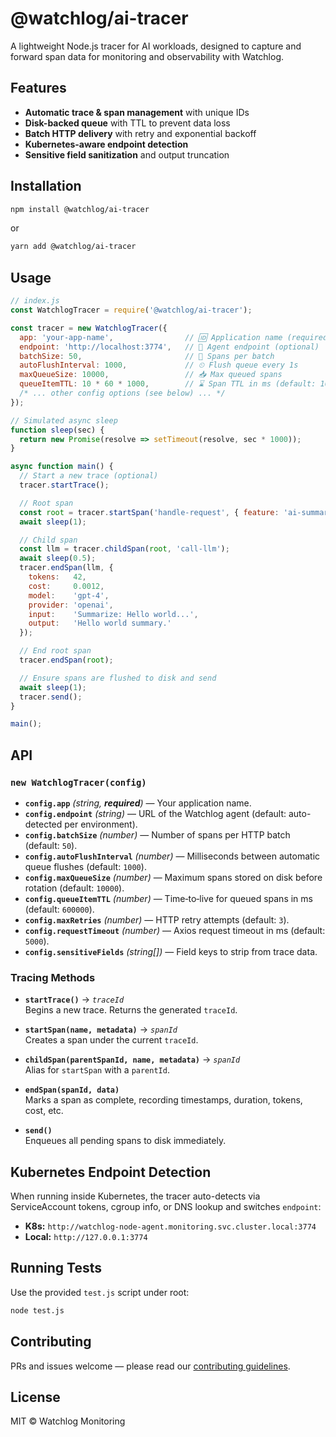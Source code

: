 # @watchlog/ai-tracer

A lightweight Node.js tracer for AI workloads, designed to capture and forward span data for monitoring and observability with Watchlog.

## Features

- **Automatic trace & span management** with unique IDs  
- **Disk-backed queue** with TTL to prevent data loss  
- **Batch HTTP delivery** with retry and exponential backoff  
- **Kubernetes-aware endpoint detection**  
- **Sensitive field sanitization** and output truncation  

## Installation

```bash
npm install @watchlog/ai-tracer
```

or

```bash
yarn add @watchlog/ai-tracer
```

## Usage

```js
// index.js
const WatchlogTracer = require('@watchlog/ai-tracer');

const tracer = new WatchlogTracer({
  app: 'your-app-name',                // 🆔 Application name (required)
  endpoint: 'http://localhost:3774',   // 🔗 Agent endpoint (optional)
  batchSize: 50,                       // 🔄 Spans per batch
  autoFlushInterval: 1000,             // ⏲ Flush queue every 1s
  maxQueueSize: 10000,                 // 📥 Max queued spans
  queueItemTTL: 10 * 60 * 1000,        // ⌛ Span TTL in ms (default: 10m)
  /* ... other config options (see below) ... */
});

// Simulated async sleep
function sleep(sec) {
  return new Promise(resolve => setTimeout(resolve, sec * 1000));
}

async function main() {
  // Start a new trace (optional)
  tracer.startTrace();

  // Root span
  const root = tracer.startSpan('handle-request', { feature: 'ai-summary' });
  await sleep(1);

  // Child span
  const llm = tracer.childSpan(root, 'call-llm');
  await sleep(0.5);
  tracer.endSpan(llm, {
    tokens:   42,
    cost:     0.0012,
    model:    'gpt-4',
    provider: 'openai',
    input:    'Summarize: Hello world...',
    output:   'Hello world summary.'
  });

  // End root span
  tracer.endSpan(root);

  // Ensure spans are flushed to disk and send
  await sleep(1);
  tracer.send();
}

main();
```

## API

### `new WatchlogTracer(config)`

- **`config.app`** _(_string_, **required**)_ — Your application name.
- **`config.endpoint`** _(_string_)_ — URL of the Watchlog agent (default: auto-detected per environment).
- **`config.batchSize`** _(_number_)_ — Number of spans per HTTP batch (default: `50`).
- **`config.autoFlushInterval`** _(_number_)_ — Milliseconds between automatic queue flushes (default: `1000`).
- **`config.maxQueueSize`** _(_number_)_ — Maximum spans stored on disk before rotation (default: `10000`).
- **`config.queueItemTTL`** _(_number_)_ — Time‑to‑live for queued spans in ms (default: `600000`).
- **`config.maxRetries`** _(_number_)_ — HTTP retry attempts (default: `3`).
- **`config.requestTimeout`** _(_number_)_ — Axios request timeout in ms (default: `5000`).
- **`config.sensitiveFields`** _(_string[]_)_ — Field keys to strip from trace data.

### Tracing Methods

- **`startTrace()`** → _`traceId`_  
  Begins a new trace. Returns the generated `traceId`.

- **`startSpan(name, metadata)`** → _`spanId`_  
  Creates a span under the current `traceId`.

- **`childSpan(parentSpanId, name, metadata)`** → _`spanId`_  
  Alias for `startSpan` with a `parentId`.

- **`endSpan(spanId, data)`**  
  Marks a span as complete, recording timestamps, duration, tokens, cost, etc.

- **`send()`**  
  Enqueues all pending spans to disk immediately.

## Kubernetes Endpoint Detection

When running inside Kubernetes, the tracer auto-detects via ServiceAccount tokens, cgroup info, or DNS lookup and switches `endpoint`:
- **K8s:** `http://watchlog-node-agent.monitoring.svc.cluster.local:3774`
- **Local:** `http://127.0.0.1:3774`

## Running Tests

Use the provided `test.js` script under root:

```bash
node test.js
```

## Contributing

PRs and issues welcome — please read our [contributing guidelines](https://github.com/Watchlog-monitoring/-watchlog-node-ai-tracer/blob/main/CONTRIBUTING.md).

## License

MIT © Watchlog Monitoring
